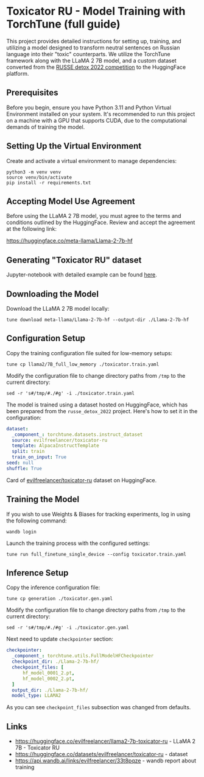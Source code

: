 # Toxicator RU - Model Training with TorchTune (full guide)

This project provides detailed instructions for setting up, training, and utilizing a model designed to transform
neutral sentences on Russian language into their "toxic" counterparts. We utilize the TorchTune framework along with the
LLaMA 2 7B model, and a custom dataset converted from
the [RUSSE detox 2022 competition](https://github.com/s-nlp/russe_detox_2022) to the HuggingFace platform.

## Prerequisites

Before you begin, ensure you have Python 3.11 and Python Virtual Environment installed on your system. It's recommended
to run this project on a machine with a GPU that supports CUDA, due to the computational demands of training the model.

## Setting Up the Virtual Environment

Create and activate a virtual environment to manage dependencies:

```shell
python3 -m venv venv
source venv/bin/activate
pip install -r requirements.txt
```

## Accepting Model Use Agreement

Before using the LLaMA 2 7B model, you must agree to the terms and conditions outlined by the HuggingFace. Review and
accept the agreement at the following link:

https://huggingface.co/meta-llama/Llama-2-7b-hf

## Generating "Toxicator RU" dataset

Jupyter-notebook with detailed example can be found [here](./dataset_build.ipynb).

## Downloading the Model

Download the LLaMA 2 7B model locally:

```shell
tune download meta-llama/Llama-2-7b-hf --output-dir ./Llama-2-7b-hf
```

## Configuration Setup

Copy the training configuration file suited for low-memory setups:

```shell
tune cp llama2/7B_full_low_memory ./toxicator.train.yaml
```

Modify the configuration file to change directory paths from `/tmp` to the current directory:

```shell
sed -r 's#/tmp/#./#g' -i ./toxicator.train.yaml
```

The model is trained using a dataset hosted on HuggingFace, which has been prepared from the `russe_detox_2022` project.
Here's how to set it in the configuration:

```yaml
dataset:
  _component_: torchtune.datasets.instruct_dataset
  source: evilfreelancer/toxicator-ru
  template: AlpacaInstructTemplate
  split: train
  train_on_input: True
seed: null
shuffle: True
```

Card of [evilfreelancer/toxicator-ru](https://huggingface.co/datasets/evilfreelancer/toxicator-ru) dataset on
HuggingFace.

## Training the Model

If you wish to use Weights & Biases for tracking experiments, log in using the following command:

```shell
wandb login
```

Launch the training process with the configured settings:

```shell
tune run full_finetune_single_device --config toxicator.train.yaml
```

## Inference Setup

Copy the inference configuration file:

```shell
tune cp generation ./toxicator.gen.yaml
```

Modify the configuration file to change directory paths from `/tmp` to the current directory:

```shell
sed -r 's#/tmp/#./#g' -i ./toxicator.gen.yaml
```

Next need to update `checkpointer` section:

```yaml
checkpointer:
  _component_: torchtune.utils.FullModelHFCheckpointer
  checkpoint_dir: ./Llama-2-7b-hf/
  checkpoint_files: [
      hf_model_0001_2.pt,
      hf_model_0002_2.pt,
  ]
  output_dir: ./Llama-2-7b-hf/
  model_type: LLAMA2
```

As you can see `checkpoint_files` subsection was changed from defaults.

## Links

* https://huggingface.co/evilfreelancer/llama2-7b-toxicator-ru - LLaMA 2 7B - Toxicator RU 
* https://huggingface.co/datasets/evilfreelancer/toxicator-ru - dataset
* https://api.wandb.ai/links/evilfreelancer/33t8pqze - wandb report about training
